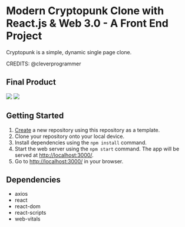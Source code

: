 # Modern Cryptopunk Clone with React.js & Web 3.0 - A Front End Project

Cryptopunk is a simple, dynamic single page clone.

CREDITS: @cleverprogrammer

## Final Product

![](docs/Capture.PNG) ![](docs/Capture1.PNG)

## Getting Started

1. [Create](https://docs.github.com/en/repositories/creating-and-managing-repositories/creating-a-repository-from-a-template) a new repository using this repository as a template.
2. Clone your repository onto your local device.
3. Install dependencies using the `npm install` command.
4. Start the web server using the `npm start` command. The app will be served at <http://localhost:3000/>.
5. Go to <http://localhost:3000/> in your browser.

## Dependencies

- axios
- react
- react-dom
- react-scripts
- web-vitals
